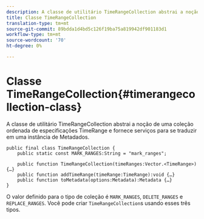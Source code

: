 ```yaml
---
description: A classe de utilitário TimeRangeCollection abstrai a noção de uma coleção ordenada de especificações TimeRange e fornece serviços para se traduzir em uma instância de Metadados.
title: Classe TimeRangeCollection
translation-type: tm+mt
source-git-commit: 89bdda1d4bd5c126f19ba75a819942df901183d1
workflow-type: tm+mt
source-wordcount: '70'
ht-degree: 0%

---
```



# Classe TimeRangeCollection{#timerangecollection-class}

A classe de utilitário TimeRangeCollection abstrai a noção de uma coleção ordenada de especificações TimeRange e fornece serviços para se traduzir em uma instância de Metadados.

<!--<a id="section_D87AA7BC628D458DAB12D5247AD34B41"></a>-->

```
public final class TimeRangeCollection { 
    public static const MARK_RANGES:String = "mark_ranges"; 
  
    public function TimeRangeCollection(timeRanges:Vector.<TimeRange>) {…} 
    public function addTimeRange(timeRange:TimeRange):void {…} 
    public function toMetadata(options:Metadata):Metadata {…} 
}
```

O valor definido para o tipo de coleção é `MARK_RANGES`, `DELETE_RANGES` e `REPLACE_RANGES`. Você pode criar `TimeRangeCollection`s usando esses três tipos.
